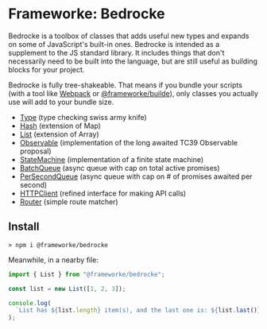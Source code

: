# Frameworke: Bedrocke

Bedrocke is a toolbox of classes that adds useful new types and expands on some of JavaScript's built-in ones. Bedrocke is intended as a supplement to the JS standard library. It includes things that don't necessarily need to be built into the language, but are still useful as building blocks for your project.

Bedrocke is fully tree-shakeable. That means if you bundle your scripts (with a tool like [Webpack](https://webpack.js.org/) or [@frameworke/builde]()), only classes you actually use will add to your bundle size.

- [Type](./Type/README.md) (type checking swiss army knife)
- [Hash](./Hash/README.md) (extension of Map)
- [List](./List/README.md) (extension of Array)
- [Observable](./Observable/README.md) (implementation of the long awaited TC39 Observable proposal)
- [StateMachine](./StateMachine/README.md) (implementation of a finite state machine)
- [BatchQueue](./BatchQueue/README.md) (async queue with cap on total active promises)
- [PerSecondQueue](./PerSecondQueue/README.md) (async queue with cap on # of promises awaited per second)
- [HTTPClient](./HTTPClient/README.md) (refined interface for making API calls)
- [Router](./Router/README.md) (simple route matcher)

## Install

```
> npm i @frameworke/bedrocke
```

Meanwhile, in a nearby file:

```js
import { List } from "@frameworke/bedrocke";

const list = new List([1, 2, 3]);

console.log(
  `List has ${list.length} item(s), and the last one is: ${list.last()}`
);
```
